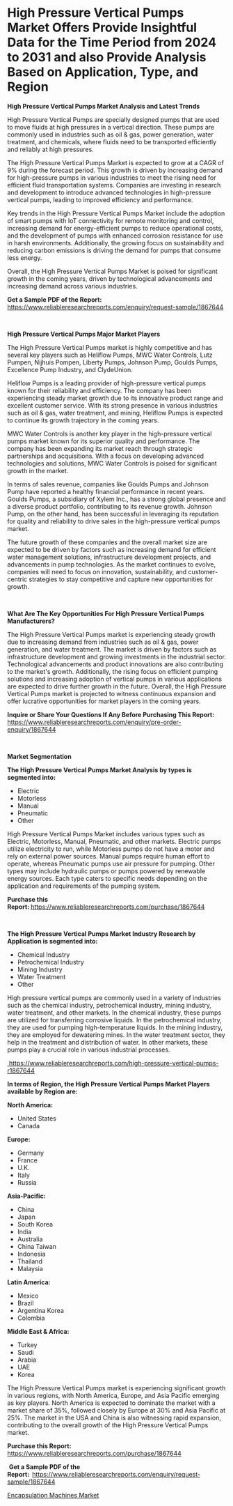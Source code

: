 <p><h1>High Pressure Vertical Pumps Market Offers Provide Insightful Data for the Time Period from 2024 to 2031 and also Provide Analysis Based on Application, Type, and Region</h1></p><p><strong>High Pressure Vertical Pumps Market Analysis and Latest Trends</strong></p>
<p><p>High Pressure Vertical Pumps are specially designed pumps that are used to move fluids at high pressures in a vertical direction. These pumps are commonly used in industries such as oil & gas, power generation, water treatment, and chemicals, where fluids need to be transported efficiently and reliably at high pressures. </p><p>The High Pressure Vertical Pumps Market is expected to grow at a CAGR of 9% during the forecast period. This growth is driven by increasing demand for high-pressure pumps in various industries to meet the rising need for efficient fluid transportation systems. Companies are investing in research and development to introduce advanced technologies in high-pressure vertical pumps, leading to improved efficiency and performance. </p><p>Key trends in the High Pressure Vertical Pumps Market include the adoption of smart pumps with IoT connectivity for remote monitoring and control, increasing demand for energy-efficient pumps to reduce operational costs, and the development of pumps with enhanced corrosion resistance for use in harsh environments. Additionally, the growing focus on sustainability and reducing carbon emissions is driving the demand for pumps that consume less energy. </p><p>Overall, the High Pressure Vertical Pumps Market is poised for significant growth in the coming years, driven by technological advancements and increasing demand across various industries.</p></p>
<p><strong>Get a Sample PDF of the Report:&nbsp;</strong> <a href="https://www.reliableresearchreports.com/enquiry/request-sample/1867644">https://www.reliableresearchreports.com/enquiry/request-sample/1867644</a></p>
<p>&nbsp;</p>
<p><strong>High Pressure Vertical Pumps Major Market Players</strong></p>
<p><p>The High Pressure Vertical Pumps market is highly competitive and has several key players such as Heliflow Pumps, MWC Water Controls, Lutz Pumpen, Nijhuis Pompen, Liberty Pumps, Johnson Pump, Goulds Pumps, Excellence Pump Industry, and ClydeUnion. </p><p>Heliflow Pumps is a leading provider of high-pressure vertical pumps known for their reliability and efficiency. The company has been experiencing steady market growth due to its innovative product range and excellent customer service. With its strong presence in various industries such as oil & gas, water treatment, and mining, Heliflow Pumps is expected to continue its growth trajectory in the coming years.</p><p>MWC Water Controls is another key player in the high-pressure vertical pumps market known for its superior quality and performance. The company has been expanding its market reach through strategic partnerships and acquisitions. With a focus on developing advanced technologies and solutions, MWC Water Controls is poised for significant growth in the market.</p><p>In terms of sales revenue, companies like Goulds Pumps and Johnson Pump have reported a healthy financial performance in recent years. Goulds Pumps, a subsidiary of Xylem Inc., has a strong global presence and a diverse product portfolio, contributing to its revenue growth. Johnson Pump, on the other hand, has been successful in leveraging its reputation for quality and reliability to drive sales in the high-pressure vertical pumps market.</p><p>The future growth of these companies and the overall market size are expected to be driven by factors such as increasing demand for efficient water management solutions, infrastructure development projects, and advancements in pump technologies. As the market continues to evolve, companies will need to focus on innovation, sustainability, and customer-centric strategies to stay competitive and capture new opportunities for growth.</p></p>
<p>&nbsp;</p>
<p><strong>What Are The Key Opportunities For High Pressure Vertical Pumps Manufacturers?</strong></p>
<p><p>The High Pressure Vertical Pumps market is experiencing steady growth due to increasing demand from industries such as oil & gas, power generation, and water treatment. The market is driven by factors such as infrastructure development and growing investments in the industrial sector. Technological advancements and product innovations are also contributing to the market's growth. Additionally, the rising focus on efficient pumping solutions and increasing adoption of vertical pumps in various applications are expected to drive further growth in the future. Overall, the High Pressure Vertical Pumps market is projected to witness continuous expansion and offer lucrative opportunities for market players in the coming years.</p></p>
<p><strong>Inquire or Share Your Questions If Any Before Purchasing This Report:</strong> <a href="https://www.reliableresearchreports.com/enquiry/pre-order-enquiry/1867644">https://www.reliableresearchreports.com/enquiry/pre-order-enquiry/1867644</a></p>
<p>&nbsp;</p>
<p><strong>Market Segmentation</strong></p>
<p><strong>The High Pressure Vertical Pumps Market Analysis by types is segmented into:</strong></p>
<p><ul><li>Electric</li><li>Motorless</li><li>Manual</li><li>Pneumatic</li><li>Other</li></ul></p>
<p><p>High Pressure Vertical Pumps Market includes various types such as Electric, Motorless, Manual, Pneumatic, and other markets. Electric pumps utilize electricity to run, while Motorless pumps do not have a motor and rely on external power sources. Manual pumps require human effort to operate, whereas Pneumatic pumps use air pressure for pumping. Other types may include hydraulic pumps or pumps powered by renewable energy sources. Each type caters to specific needs depending on the application and requirements of the pumping system.</p></p>
<p><strong>Purchase this Report:&nbsp;</strong><a href="https://www.reliableresearchreports.com/purchase/1867644">https://www.reliableresearchreports.com/purchase/1867644</a></p>
<p>&nbsp;</p>
<p><strong>The High Pressure Vertical Pumps Market Industry Research by Application is segmented into:</strong></p>
<p><ul><li>Chemical Industry</li><li>Petrochemical Industry</li><li>Mining Industry</li><li>Water Treatment</li><li>Other</li></ul></p>
<p><p>High pressure vertical pumps are commonly used in a variety of industries such as the chemical industry, petrochemical industry, mining industry, water treatment, and other markets. In the chemical industry, these pumps are utilized for transferring corrosive liquids. In the petrochemical industry, they are used for pumping high-temperature liquids. In the mining industry, they are employed for dewatering mines. In the water treatment sector, they help in the treatment and distribution of water. In other markets, these pumps play a crucial role in various industrial processes.</p></p>
<p><a href="https://www.reliableresearchreports.com/high-pressure-vertical-pumps-r1867644">&nbsp;https://www.reliableresearchreports.com/high-pressure-vertical-pumps-r1867644</a></p>
<p><strong>In terms of Region, the High Pressure Vertical Pumps Market Players available by Region are:</strong></p>
<p>
    <p> <strong> North America: </strong>
        <ul>
            <li>United States</li>
            <li>Canada</li>
        </ul>
        </p> 
    <p> <strong> Europe: </strong>
        <ul>
            <li>Germany</li>
            <li>France</li>
            <li>U.K.</li>
            <li>Italy</li>
            <li>Russia</li>
        </ul>
        </p> 
    <p> <strong> Asia-Pacific: </strong>
        <ul>
            <li>China</li>
            <li>Japan</li>
            <li>South Korea</li>
            <li>India</li>
            <li>Australia</li>
            <li>China Taiwan</li>
            <li>Indonesia</li>
            <li>Thailand</li>
            <li>Malaysia</li>
        </ul>
        </p> 
    <p> <strong> Latin America: </strong>
        <ul>
            <li>Mexico</li>
            <li>Brazil</li>
            <li>Argentina Korea</li>
            <li>Colombia</li>
        </ul>
        </p> 
    <p> <strong> Middle East & Africa: </strong>
        <ul>
            <li>Turkey</li>
            <li>Saudi</li>
            <li>Arabia</li>
            <li>UAE</li>
            <li>Korea</li>
        </ul>
    </p>
    </p>
<p><p>The High Pressure Vertical Pumps market is experiencing significant growth in various regions, with North America, Europe, and Asia Pacific emerging as key players. North America is expected to dominate the market with a market share of 35%, followed closely by Europe at 30% and Asia Pacific at 25%. The market in the USA and China is also witnessing rapid expansion, contributing to the overall growth of the High Pressure Vertical Pumps market.</p></p>
<p><strong>Purchase this Report: </strong><a href="https://www.reliableresearchreports.com/purchase/1867644">https://www.reliableresearchreports.com/purchase/1867644</a></p>
<p>&nbsp;<strong>Get a Sample PDF of the Report:&nbsp;&nbsp;</strong><a href="https://www.reliableresearchreports.com/enquiry/request-sample/1867644">https://www.reliableresearchreports.com/enquiry/request-sample/1867644</a></p>
<p><strong></strong></p>
<p><p><a href="https://github.com/bushilahore52/Market-Research-Report-List-1/blob/main/encapsulation-machines-market.md">Encapsulation Machines Market</a></p></p>